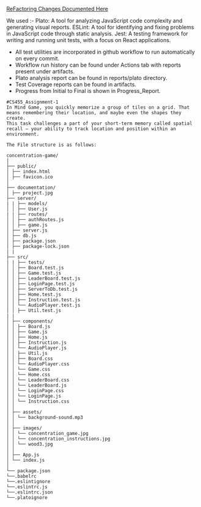 
[ReFactoring Changes Documented Here](https://docs.google.com/document/d/1zkYXJVlZqBako1E4Q2pL_oYqsKKaooUW2M7D_NXOs6U/edit?usp=sharing)

We used :-
Plato: A tool for analyzing JavaScript code complexity and generating visual reports.
ESLint: A tool for identifying and fixing problems in JavaScript code through static analysis.
Jest: A testing framework for writing and running unit tests, with a focus on React applications.

- All test utilities are incorporated in github workflow to run automatically on every commit. 
- Workflow run history can be found under Actions tab with reports present under artifacts.
- Plato analysis report can be found in reports/plato directory.
- Test Coverage reports can be found in artifacts.
- Progress from Initial to Final is shown in Progress_Report.
  
```
#CS455_Assignment-1
In Mind Game, you quickly memorize a group of tiles on a grid. That means remembering their location, and maybe even the shapes they create.
This task challenges a part of your short-term memory called spatial recall — your ability to track location and position within an environment.

The File structure is as follows:

concentration-game/
│
├── public/
│ ├── index.html
│ ├── favicon.ico
│
├── documentation/
│ ├── project.jpg
├── server/
| | ├── models/
│ │ ├── User.js
| | ├── routes/
│ │ ├── authRoutes.js
│ │ ├── game.js
│ ├── server.js
│ ├── db.js
│ ├── package.json
│ ├── package-lock.json
| | 
├── src/
| | ├── tests/
│ │ ├── Board.test.js
│ │ ├── Game.test.js
│ │ ├── LeaderBoard.test.js
│ │ ├── LoginPage.test.js
│ │ ├── ServerToDb.test.js
│ │ ├── Home.test.js
│ │ ├── Instruction.test.js
│ │ └── AudioPlayer.test.js
│ │ ├── Util.test.js
| |
│ ├── components/
│ │ ├── Board.js
│ │ ├── Game.js
│ │ ├── Home.js
│ │ ├── Instruction.js
│ │ └── AudioPlayer.js
│ │ ├── Util.js
│ │ ├── Board.css
│ │ └── AudioPlayer.css
│ │ └── Game.css
│ │ └── Home.css
│ │ └── LeaderBoard.css
│ │ └── LeaderBoard.js
│ │ └── LoginPage.css
│ │ └── LoginPage.js
│ │ └── Instruction.css
│ │
│ ├── assets/
│ │ └── background-sound.mp3
│ │
│ ├── images/
│ │ └── concentration_game.jpg
│ │ └── concentration_instructions.jpg
│ │ └── wood3.jpg
│ │
│ ├── App.js
│ └── index.js
│
└── package.json
└──.babelrc
└──.eslintignore
└──.eslintrc.js
└──.eslintrc.json
└──.platoignore
```
